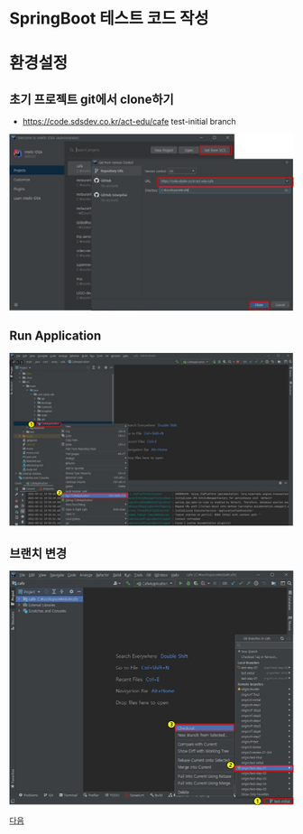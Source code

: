 # SpringBoot 테스트 코드 작성

# 환경설정

## 초기 프로젝트 git에서 clone하기

* https://code.sdsdev.co.kr/act-edu/cafe test-initial branch

![SETUP_CLONE](image/01_setup_clone.JPG)

## Run Application

![SETUP_RUN_APP](image/01_setup_run_application.JPG) 

## 브랜치 변경

![SETUP_BRANCH](image/01_setup_branch.JPG)

[다음](TDD_02_domain_overview.md)